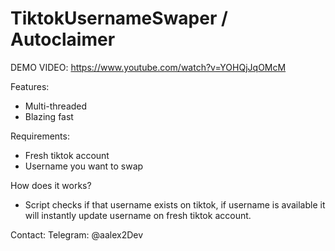 # TiktokUsernameSwaper / Autoclaimer

DEMO VIDEO: https://www.youtube.com/watch?v=YOHQjJqOMcM

Features:
- Multi-threaded
- Blazing fast

Requirements:
- Fresh tiktok account
- Username you want to swap

How does it works?
- Script checks if that username exists on tiktok, if username is available it will instantly update username on fresh tiktok account.

Contact:
Telegram: @aalex2Dev
